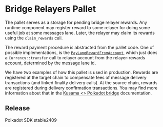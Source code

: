 # Bridge Relayers Pallet

The pallet serves as a storage for pending bridge relayer rewards. Any runtime component may register reward
to some relayer for doing some useful job at some messages lane. Later, the relayer may claim its rewards
using the `claim_rewards` call.

The reward payment procedure is abstracted from the pallet code. One of possible implementations, is the
[`PayLaneRewardFromAccount`](../../primitives/relayers/src/lib.rs), which just does a `Currency::transfer`
call to relayer account from the relayer-rewards account, determined by the message lane id.

We have two examples of how this pallet is used in production. Rewards are registered at the target chain to
compensate fees of message delivery transactions (and linked finality delivery calls). At the source chain, rewards
are registered during delivery confirmation transactions. You may find more information about that in the
[Kusama <> Polkadot bridge](../../docs/polkadot-kusama-bridge-overview.md) documentation.


## Release

Polkadot SDK stable2409
